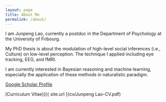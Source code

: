 ```yaml
---
layout: page
title: About Me
permalink: /about/
---
```


I am Junpeng Lao, currently a postdoc in the Department of Psychology at the University of Fribourg.

My PhD thesis is about the modulation of high-level social inferences (i.e., Culture) on low-level perception. The technique I applied including eye tracking, EEG, and fMRI.

I am currently interested in Bayesian reasoning and machine learning, especially the application of these methods in naturalistic paradigm.

[Google Scholar Profile](https://scholar.google.com/citations?user=J-KhWL8AAAAJ&hl=en)

[Curriculum Vitae]({{ site.url }}cv/Junpeng Lao-CV.pdf)
